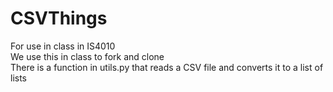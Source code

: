 # CSVThings
For use in class in IS4010</br>
We use this in class to fork and clone</br>
There is a function in utils.py that reads a CSV file and converts it to a list of lists</br>


